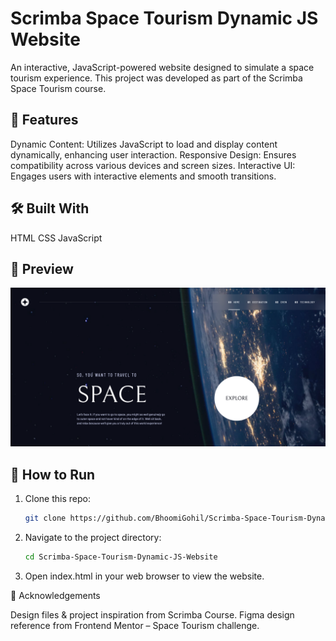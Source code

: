 # Scrimba Space Tourism Dynamic JS Website

An interactive, JavaScript-powered website designed to simulate a space tourism experience. This project was developed as part of the Scrimba Space Tourism course.

## 🚀 Features

Dynamic Content: Utilizes JavaScript to load and display content dynamically, enhancing user interaction.
Responsive Design: Ensures compatibility across various devices and screen sizes.
Interactive UI: Engages users with interactive elements and smooth transitions.

## 🛠️ Built With

HTML
CSS
JavaScript

## 🎨 Preview

![Space Tourism Preview](assets/preview.png)

## 📌 How to Run

1. Clone this repo:

   ```bash
   git clone https://github.com/BhoomiGohil/Scrimba-Space-Tourism-Dynamic-JS-Website.git
   ```

2. Navigate to the project directory:

   ```bash
   cd Scrimba-Space-Tourism-Dynamic-JS-Website
   ```

3. Open index.html in your web browser to view the website.

📝 Acknowledgements

Design files & project inspiration from Scrimba Course.
Figma design reference from Frontend Mentor – Space Tourism challenge.
